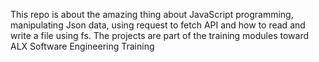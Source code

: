 This repo is about the amazing thing about JavaScript programming, manipulating Json data, using request to fetch API and how to read and write a file using fs. The projects are part of the training modules toward ALX Software Engineering Training

